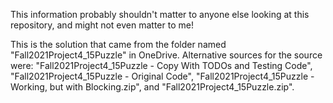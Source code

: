 This information probably shouldn't matter to anyone else looking at this repository, and might not even matter to me!

This is the solution that came from the folder named "Fall2021Project4_15Puzzle" in OneDrive. Alternative sources for the source were:  "Fall2021Project4_15Puzzle - Copy With TODOs and Testing Code", "Fall2021Project4_15Puzzle - Original Code", "Fall2021Project4_15Puzzle - Working, but with Blocking.zip", and "Fall2021Project4_15Puzzle.zip".